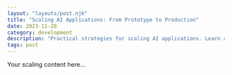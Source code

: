 ```yaml
---
layout: "layouts/post.njk"
title: "Scaling AI Applications: From Prototype to Production"
date: 2023-11-20
category: development
description: "Practical strategies for scaling AI applications. Learn about infrastructure, optimization, and maintaining performance at scale."
tags: post
---
```


Your scaling content here...
